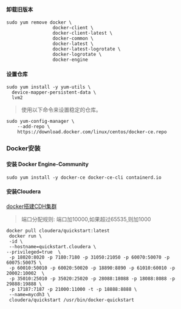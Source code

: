 #### 卸载旧版本
 ```
 sudo yum remove docker \
                  docker-client \
                  docker-client-latest \
                  docker-common \
                  docker-latest \
                  docker-latest-logrotate \
                  docker-logrotate \
                  docker-engine
```

#### 设置仓库
```
sudo yum install -y yum-utils \
  device-mapper-persistent-data \
  lvm2
```  

>使用以下命令来设置稳定的仓库。
```
sudo yum-config-manager \
    --add-repo \
    https://download.docker.com/linux/centos/docker-ce.repo
```

### Docker安装
#### 安装 Docker Engine-Community
```
sudo yum install -y docker-ce docker-ce-cli containerd.io
```
#### 安装Cloudera 
[docker搭建CDH集群](https://blog.csdn.net/eyeofeagle/article/details/85159600)
>端口分配规则: 端口加10000,如果超过65535,则加1000
```
docker pull cloudera/quickstart:latest
 docker run \
 -id \
 --hostname=quickstart.cloudera \
--privileged=true  \
 -p 18020:8020 -p 7180:7180 -p 31050:21050 -p 60070:50070 -p 60075:50075 \
 -p 60010:50010 -p 60020:50020 -p 18890:8890 -p 61010:60010 -p 20002:10002  \
 -p 35010:25010 -p 35020:25020 -p 28088:18088 -p 18088:8088 -p 29888:19888 \
 -p 17187:7187 -p 21000:11000 -t -p 18888:8888 \
 --name=mycdh3 \
 cloudera/quickstart /usr/bin/docker-quickstart 
```
